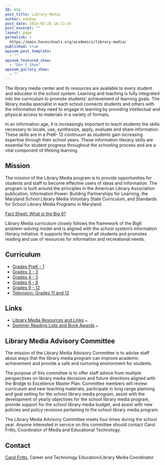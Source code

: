 ```yaml
---
ID: 856
post_title: Library Media
author: vdubay
post_date: 2014-03-28 16:13:45
post_excerpt: ""
layout: page
permalink: >
  https://main.hocoschools.org/academics/library-media/
published: true
wpzoom_post_template:
  - ""
wpzoom_featured_show:
  - "Don't Show"
wpzoom_gallery_show:
  - ""
---
```

<p>The library media center and its resources are available to every student and educator in the school system. Learning and teaching is fully integrated into the curriculum to promote students’ achievement of learning goals. The library media specialist in each school connects students and others with the information they need to engage in learning by providing intellectual and physical access to materials in a variety of formats.</p>

<p>In an information age, it is increasingly important to teach students the skills necessary to locate, use, synthesize, apply, evaluate and share information. These skills are in a PreK- 12 continuum as students gain increasing expertise through their school years. These information literacy skills are essential for student progress throughout the schooling process and are a vital component of lifelong learning.</p>

<h2>Mission</h2>

<p>The mission of the Library Media program is to provide opportunities for students and staff to become effective users of ideas and information. The program is built around the principles in the American Library Association publication, Information Power: Building Partnerships for Learning, the Maryland School Library Media Voluntary State Curriculum, and Standards for School Library Media Programs in Maryland.</p>

<p><a href="/f/academics/media/factsheet_big6.pdf">Fact Sheet: What is the Big 6?</a></p>

<p>Library Media curriculum closely follows the framework of the Big6 problem-solving model and is aligned with the school system’s information literacy initiative. It supports the learning of all students and promotes reading and use of resources for information and recreational needs.</p>

<h2>Curriculum</h2>
<ul>
  <li><a href="/f/academics/media/media_curr0710_prek_1.pdf">Grades PreK - 1</li>
  <li><a href="/f/academics/media/media_curr0710_2_3.pdf">Grades 2 - 3</li>
  <li><a href="/f/academics/media/media_curr0710_4_5.pdf">Grades 4 - 5</li>
  <li><a href="/f/academics/media/media_curr0710_6_8.pdf">Grades 6 - 8</li>
  <li><a href="/f/academics/media/media_curr0710_9_12.pdf">Grades 9 - 12</a></li>
  <li><a href="/f/academics/media/curr_media_tv.pdf">Television: Grades 11 and 12</a></li>
</ul>

<h2>Links</h2>
<ul>
  <li><a href="http://www2.hcpss.org/met/media/">Library Media Resources and Links</a> <img alt="new webpage" src="/f/images/new_webpage.gif" width="11" height="10" /></li>
  <li><a href="http://www2.hcpss.org/met/media/srlbkawds.htm">Summer Reading Lists and Book Awards</a> <img alt="new webpage" src="/f/images/new_webpage.gif" width="11" height="10" /></li>
</ul>

<h2>Library Media Advisory Committee</h2>

<p>The mission of the Library Media Advisory Committee is to advise staff about ways that the library media program can improve academic achievement and provide a safe and nurturing environment for students.</p>

<p>The purpose of this committee is to offer staff advice from multiple perspectives on library media decisions and future directions aligned with the Bridge to Excellence Master Plan. Committee members will review curriculum and new teaching materials, participate in long range planning and goal setting for the school library media program, assist with the development of yearly objectives for the school library media program, provide support for the school library media budget, and assist with new policies and policy revisions pertaining to the school library media program.</p>

<p>The Library Media Advisory Committee meets four times during the school year. Anyone interested in service on this committee should contact Carol Fritts, Coordinator of Media and Educational Technology.</p>

<h2>Contact</h2>

<p><a href="mailto:carol_fritts@hcpss.org?subject=Web site inquiry"> Carol Fritts</a>, Career and Technology Education/Library Media Coordinator</p>